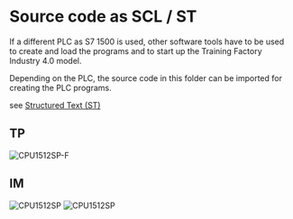 # Source code as SCL / ST

If a different PLC as S7 1500 is used, other software tools have to be used to create and load the programs and to start up the Training Factory Industry 4.0 model.

Depending on the PLC, the source code in this folder can be imported for creating the PLC programs.

see [Structured Text (ST)](https://en.wikipedia.org/wiki/Structured_text)

## TP
![CPU1512SP-F](../doc/Conf_CPU1512SP-F-1_PN.png "CPU1512SP-F")

## IM
![CPU1512SP](../doc/Conf_CPU1512SP-1_PN.png "CPU1512SP")
![CPU1512SP](../doc/CPU1512SP.JPG "CPU1512SP")

